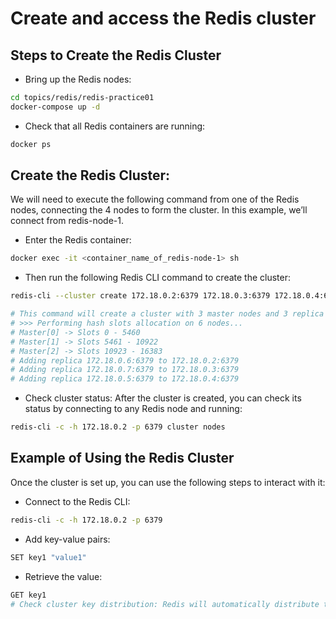 # Create and access the Redis cluster
## Steps to Create the Redis Cluster

- Bring up the Redis nodes:

```bash
cd topics/redis/redis-practice01
docker-compose up -d
```

- Check that all Redis containers are running:

```bash
docker ps
```

## Create the Redis Cluster:

We will need to execute the following command from one of the Redis nodes, connecting the 4 nodes to form the cluster. In this example, we’ll connect from redis-node-1.

- Enter the Redis container:

```bash
docker exec -it <container_name_of_redis-node-1> sh
```

- Then run the following Redis CLI command to create the cluster:

```bash
redis-cli --cluster create 172.18.0.2:6379 172.18.0.3:6379 172.18.0.4:6379 172.18.0.5:6379 172.18.0.6:6379 172.18.0.7:6379 --cluster-replicas 1

# This command will create a cluster with 3 master nodes and 3 replica nodes, where each master will have one replica.
# >>> Performing hash slots allocation on 6 nodes...
# Master[0] -> Slots 0 - 5460
# Master[1] -> Slots 5461 - 10922
# Master[2] -> Slots 10923 - 16383
# Adding replica 172.18.0.6:6379 to 172.18.0.2:6379
# Adding replica 172.18.0.7:6379 to 172.18.0.3:6379
# Adding replica 172.18.0.5:6379 to 172.18.0.4:6379
```

- Check cluster status:
  After the cluster is created, you can check its status by connecting to any Redis node and running:

```bash
redis-cli -c -h 172.18.0.2 -p 6379 cluster nodes
```

## Example of Using the Redis Cluster

Once the cluster is set up, you can use the following steps to interact with it:

- Connect to the Redis CLI:

```bash
redis-cli -c -h 172.18.0.2 -p 6379
```

- Add key-value pairs:

```bash
SET key1 "value1"
```

- Retrieve the value:

```bash
GET key1
# Check cluster key distribution: Redis will automatically distribute the keys across the nodes in the cluster.
```

